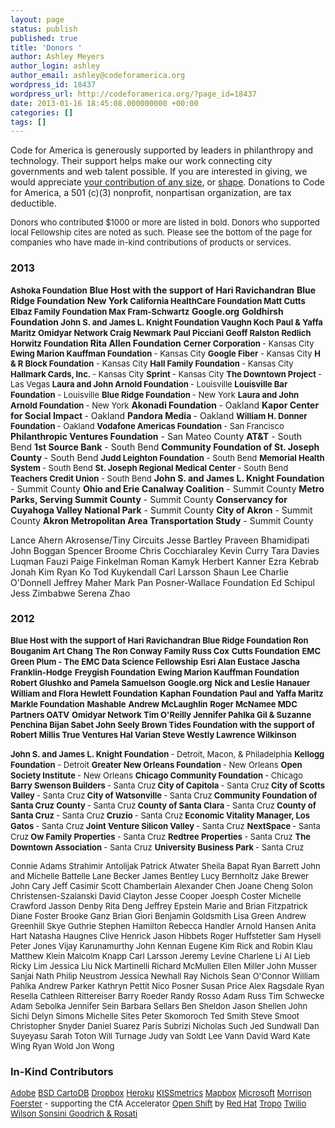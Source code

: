 ```yaml
---
layout: page
status: publish
published: true
title: 'Donors '
author: Ashley Meyers
author_login: ashley
author_email: ashley@codeforamerica.org
wordpress_id: 18437
wordpress_url: http://codeforamerica.org/?page_id=18437
date: 2013-01-16 18:45:08.000000000 +00:00
categories: []
tags: []
---
```

Code for America is generously supported by leaders in philanthropy and technology. Their support helps make our work connecting city governments and web talent possible. If you are interested in giving, we would appreciate <a href="https://secure.codeforamerica.org/page/contribute">your contribution of any size</a>, or <a href="http://codeforamerica.org/support-2">shape</a>. Donations to Code for America, a 501 (c)(3) nonprofit, nonpartisan organization, are tax deductible.

<span style="font-size: small;">Donors who contributed $1000 or more are listed in bold. Donors who supported local Fellowship cites are noted as such. Please see the bottom of the page for companies who have made in-kind contributions of products or services.</span>
<h3><strong>2013</strong></h3>
<span style="font-size: small;"><strong>Ashoka Foundation</strong></span>
<strong>Blue Host with the support of Hari Ravichandran</strong>
<strong>Blue Ridge Foundation New York<strong></strong>
<span style="font-size: small;"><strong>California HealthCare Foundation
<strong>Matt Cutts</strong></strong></span>
<span style="font-size: small;"> <strong>Elbaz Family Foundation
Max Fram-Schwartz</strong></span></strong>
<strong></strong><strong>Google.org</strong>
<strong> <strong>Goldhirsh Foundation</strong>
<span style="font-size: small;"><strong>John S. and James L. Knight Foundation
Vaughn Koch</strong></span>
<span style="font-size: small;"><strong>Paul &amp; Yaffa Maritz</strong></span>
<span style="font-size: small;"><strong>Omidyar Network
Craig Newmark</strong></span>
<strong style="font-size: small;">Paul Picciani</strong>
<span style="font-size: small;"><strong>Geoff Ralston</strong></span>
<span style="font-size: small;"><strong>Redlich Horwitz Foundation</strong></span>
<strong>Rita Allen Foundation</strong></strong>
<strong>
</strong>
<strong style="font-size: small;">Cerner Corporation </strong><span style="font-size: small;">- Kansas City</span>
<span style="font-size: small;"> <strong>Ewing Marion Kauffman Foundation </strong>- Kansas City
<span style="font-size: small;"><span style="font-size: small;"><strong>Google Fiber</strong> - Kansas City <strong></strong></span></span>
<span style="font-size: small;"> <strong>H &amp; R Block Foundation</strong> - Kansas City </span>
<span style="font-size: small;"><strong>Hall Family Foundation </strong>- Kansas City</span></span>
<span style="font-size: small;"><span style="font-size: small;"><strong>Hallmark Cards, Inc. </strong>- Kansas City</span></span>
<strong style="font-size: small;"> Sprint </strong><span style="font-size: small;">- Kansas City</span>
<span style="font-size: small;"><span style="font-size: small;"><strong>The Downtown Project </strong>- Las Vegas</span>
<span style="font-size: small;"><strong>Laura and John Arnold Foundation </strong>- Louisville</span>
<span style="font-size: small;"><strong>Louisville Bar Foundation</strong> - Louisville</span></span>
<span style="font-size: small;"><strong>Blue Ridge Foundation </strong>- New York</span>
<span style="font-size: small;"><span style="font-size: small;"><strong>Laura and John Arnold Foundation </strong>- New York</span></span>
<strong>Akonadi Foundation </strong>- Oakland
<strong>Kapor Center for Social Impact </strong>- Oakland
<strong>Pandora Media </strong>- Oakland
<span style="font-size: small;"><span style="font-size: small;"><strong>William H. Donner Foundation </strong>- Oakland
<strong>Vodafone Americas Foundation </strong>- San Francisco</span></span>
<strong>Philanthropic Ventures Foundation</strong> - San Mateo County
<strong>AT&amp;T</strong> - South Bend
<strong>1st Source Bank</strong> - South Bend
<strong>Community Foundation of St. Joseph County </strong>- South Bend
<span style="font-size: small;"><span><strong>Judd Leighton Foundation</strong> - South Bend</span></span>
<span style="font-size: small;"><span style="font-size: small;"> <strong>Memorial Health System </strong>- South Bend
<strong>St. Joseph Regional Medical Center </strong>- South Bend
<strong>Teachers Credit Union</strong> - South Bend</span></span>
<strong>John S. and James L. Knight Foundation</strong> - Summit County
<strong>Ohio and Erie Canalway Coalition</strong> - Summit County
<strong>Metro Parks, Serving Summit County</strong> - Summit County
<strong>Conservancy for Cuyahoga Valley National Park</strong> - Summit County
<strong>City of Akron</strong> - Summit County
<strong>Akron Metropolitan Area Transportation Study</strong> - Summit County

Lance Ahern
Akrosense/Tiny Circuits
Jesse Bartley
Praveen Bhamidipati
John Boggan
Spencer Broome
Chris Cocchiaraley
Kevin Curry
Tara Davies
Luqman Fauzi
Paige Finkelman
Roman Kamyk
Herbert Kanner
Ezra Kebrab
Jonah Kim
Ryan Ko
Tod Kuykendall
Carl Larsson
Shaun Lee
Charlie O'Donnell
Jeffrey Maher
Mark Pan
Posner-Wallace Foundation
Ed Schipul
Jess Zimbabwe
Serena Zhao
<h3><strong>2012 </strong></h3>
<span><strong style="font-size: small;">Blue Host with the support of Hari Ravichandran
Blue Ridge Foundation
Ron Bouganim
Art Chang</strong></span>
<span style="font-size: small;"><strong>The Ron Conway Family
Russ Cox</strong></span>
<span style="font-size: small;"> <strong>Cutts Foundation</strong></span>
<span style="font-size: small;"> <strong>EMC Green Plum - The EMC Data Science Fellowship</strong></span>
<span style="font-size: small;"><strong>Esri
Alan Eustace
Jascha Franklin-Hodge</strong></span>
<span style="font-size: small;"> <strong>Freygish Foundation</strong></span>
<span style="font-size: small;"> <strong>Ewing Marion Kauffman Foundation</strong></span>
<span style="font-size: small;"> <strong>Robert Glushko and Pamela Samuelson</strong></span>
<span style="font-size: small;"> <strong>Google.org</strong></span>
<span style="font-size: small;"> <strong>Nick and Leslie Hanauer
<strong>William and Flora Hewlett Foundation</strong></strong></span>
<span style="font-size: small;"> <strong>Kaphan Foundation</strong></span>
<span style="font-size: small;"> <strong>Paul and Yaffa Maritz</strong></span>
<span style="font-size: small;"> <strong>Markle Foundation</strong></span>
<span style="font-size: small;"> <strong>Mashable</strong></span>
<span style="font-size: small;"> <strong>Andrew McLaughlin</strong></span>
<span style="font-size: small;"><strong>Roger McNamee
MDC Partners
<strong>OATV</strong></strong></span>
<span style="font-size: small;"><strong>Omidyar Network
</strong></span><strong style="font-size: small;">Tim O'Reilly
Jennifer Pahlka
Gil &amp; Suzanne Penchina
</strong><strong style="font-size: small;">Bijan Sabet
</strong><strong style="font-size: small;">John Seely Brown
</strong><strong style="font-size: small;">Tides Foundation with the support of Robert Millis
</strong><strong style="font-size: small;">True Ventures
Hal Varian
</strong><strong style="font-size: small;">Steve Westly
Lawrence Wilkinson</strong>

<strong><span style="font-size: small;">John S. and James L. Knight Foundation </span></strong><span style="font-size: small;">- </span><span style="font-size: small;">Detroit, Macon, &amp; Philadelphia</span>
<strong> <span style="font-size: small;"> Kellogg Foundation</span></strong><span style="font-size: small;"> - </span><span style="font-size: small;">Detroit</span>
<strong> <span style="font-size: small;"> Greater New Orleans Foundation </span></strong><span style="font-size: small;">- </span><span style="font-size: small;">New Orleans</span>
<strong> <span style="font-size: small;"> Open Society Institute </span></strong><span style="font-size: small;">-</span><span style="font-size: small;"> New Orleans</span>
<strong> <span style="font-size: small;"> Chicago Community Foundation </span></strong><span style="font-size: small;">- </span><span style="font-size: small;">Chicago</span>
<strong> <span style="font-size: small;"> Barry Swenson Builders </span></strong><span style="font-size: small;">-</span><span style="font-size: small;"> Santa Cruz</span><strong><span style="font-size: small;">
City of Capitola </span></strong><span style="font-size: small;">-</span><span style="font-size: small;"> Santa Cruz</span><strong><span style="font-size: small;">
City of Scotts Valley </span></strong><span style="font-size: small;">- </span><span style="font-size: small;">Santa Cruz</span><strong><span style="font-size: small;">
City of Watsonville </span></strong><span style="font-size: small;">- </span><span style="font-size: small;">Santa Cruz</span><strong><span style="font-size: small;">
Community Foundation of Santa Cruz County </span></strong><span style="font-size: small;">- </span><span style="font-size: small;">Santa Cruz</span><strong><span style="font-size: small;">
County of Santa Clara </span></strong><span style="font-size: small;">- </span><span style="font-size: small;">Santa Cruz</span><strong><span style="font-size: small;">
County of Santa Cruz </span></strong><span style="font-size: small;">-</span><span style="font-size: small;"> Santa Cruz</span><strong><span style="font-size: small;">
Cruzio </span></strong><span style="font-size: small;">- </span><span style="font-size: small;">Santa Cruz</span><strong><span style="font-size: small;">
Economic Vitality Manager, Los Gatos </span></strong><span style="font-size: small;">- </span><span style="font-size: small;">Santa Cruz</span><strong><span style="font-size: small;">
Joint Venture Silicon Valley </span></strong><span style="font-size: small;">- </span><span style="font-size: small;">Santa Cruz</span>
<strong> <span style="font-size: small;"> NextSpace </span></strong><span style="font-size: small;">- </span><span style="font-size: small;">Santa Cruz</span><strong><span style="font-size: small;">
Ow Family Properties </span></strong><span style="font-size: small;">- </span><span style="font-size: small;">Santa Cruz</span>
<strong> <span style="font-size: small;"> Redtree Properties </span></strong><span style="font-size: small;">- </span><span style="font-size: small;">Santa Cruz</span>
<strong> <span style="font-size: small;"> The Downtown Association </span></strong><span style="font-size: small;">- </span><span style="font-size: small;">Santa Cruz</span>
<strong> <span style="font-size: small;"> University Business Park </span></strong><span style="font-size: small;">- </span><span style="font-size: small;">Santa Cruz</span>

<span style="font-size: small;"> Connie Adams
Strahimir Antolijak
Patrick Atwater
Sheila Bapat
Ryan Barrett
John and Michelle Battelle
Lane Becker
James Bentley
Lucy Bernholtz
Jake Brewer
John Cary
Jeff Casimir
Scott Chamberlain
Alexander Chen
Joane Cheng
Solon Christensen-Szalanski
David Clayton
Jesse Cooper
Joesph Coster
Michelle Crawford
Jasson Denby
Rita Deng
Jeffrey Epstein
Marie and Brian Fitzpatrick
Diane Foster
Brooke Ganz
Brian Giori
Benjamin Goldsmith
Lisa Green
Andrew Greenhill
Skye Guthrie
Stephen Hamilton
Rebecca Handler
Arnold Hansen
Anita Hart
Natasha Haugnes
Clive Henrick
Jason Hibbets
Roger Huffstetler
Sam Hysell
Peter Jones
Vijay Karunamurthy
John Kennan
Eugene Kim
Rick and Robin Klau
Matthew Klein
Malcolm Knapp
Carl Larsson
Jeremy Levine
Charlene Li
Al Lieb
Ricky Lim
Jessica Liu
Nick Martinelli
Richard McMullen
Ellen Miller
John Musser
Sanjai Nath
Philip Neustrom
Jessica Newhall
Ray Nichols
Sean O'Connor
William Pahlka
Andrew Parker
Kathryn Pettit
Nico Posner
Susan Price
Alex Ragsdale
Ryan Resella
Cathleen Rittereiser
Barry Roeder
Randy Rosso
Adam Russ
Tim Schwecke
Adam Sebolka
Jennifer Sein
Barbara Sellars
Ben Sheldon
Jason Shellen
John Sichi
Delyn Simons
Michelle Sites
Peter Skomoroch
Ted Smith
Steve Smoot
Christopher Snyder
Daniel Suarez
Paris Subrizi
Nicholas Such
Jed Sundwall
Dan Suyeyasu
Sarah Toton
Will Turnage
Judy van Soldt
Lee Vann
David Ward
Kate Wing
Ryan Wold
Jon Wong</span>
<h3><strong>In-Kind Contributors</strong></h3>
<span style="font-size: small;"><a href="http://www.adobe.com/" target="_blank">Adobe</a>
<a href="http://www.bluestatedigital.com/" target="_blank">BSD </a>
<a href="http://cartodb.com/" target="_blank">CartoDB</a>
<a href="http://www.dropbox.com" target="_blank">Dropbox</a>
<a href="https://www.heroku.com/" target="_blank">Heroku</a>
<a href="https://www.kissmetrics.com/" target="_blank">KISSmetrics</a>
<a href="http://www.mapbox.com/" target="_blank">Mapbox</a>
<a href="http://www.microsoft.com/en-us/default.aspx" target="_blank">Microsoft</a>
<a href="http://www.mofo.com/" target="_blank">Morrison Foerster</a> - supporting the CfA Accelerator
<a href="https://www.openshift.com/" target="_blank">Open Shift</a> by <a href="http://www.redhat.com/" target="_blank">Red Hat</a>
</span><span style="font-size: small;"><a href="https://www.tropo.com/" target="_blank">Tropo</a></span>
<span style="font-size: small;"> <a href="http://www.twilio.com/" target="_blank">Twilio</a>
<a href="http://www.wsgr.com/WSGR/Default.aspx" target="_blank">Wilson Sonsini Goodrich &amp; Rosati</a> </span>
